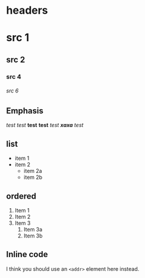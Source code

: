 # headers

# src 1
## src 2
### src 4
###### src 6

## Emphasis
*test*
_test_
**test**
__test__
_test **xaxa** test_

## list
* item 1
* item 2
	* item 2a
	* item 2b

## ordered
1. Item 1
1. Item 2
1. Item 3
	1. Item 3a
	1. Item 3b

## Inline code
I think you should use an
`<addr>` element here instead.


